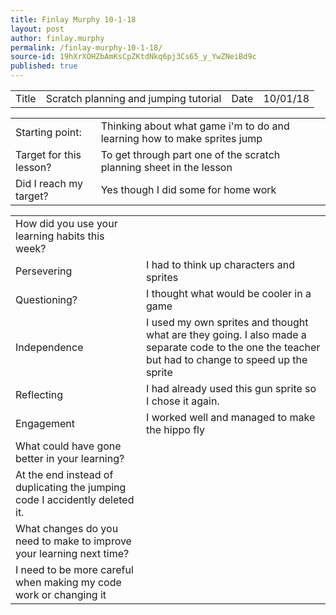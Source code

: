 ```yaml
---
title: Finlay Murphy 10-1-18
layout: post
author: finlay.murphy
permalink: /finlay-murphy-10-1-18/
source-id: 19hXrXOHZbAmKsCpZKtdNkq6pj3Cs65_y_YwZNeiBd9c
published: true
---
```

<table>
  <tr>
    <td>Title</td>
    <td>Scratch planning and jumping tutorial </td>
    <td>Date</td>
    <td>10/01/18</td>
  </tr>
</table>


<table>
  <tr>
    <td>Starting point:</td>
    <td>Thinking about what game i'm to do and learning how to make sprites jump</td>
  </tr>
  <tr>
    <td>Target for this lesson?</td>
    <td>To get through part one of the scratch planning sheet  in the lesson </td>
  </tr>
  <tr>
    <td>Did I reach my target? </td>
    <td>Yes though I did some for home work </td>
  </tr>
</table>


<table>
  <tr>
    <td>How did you use your learning habits this week?</td>
    <td></td>
  </tr>
  <tr>
    <td>Persevering</td>
    <td>I had to think up characters and sprites</td>
  </tr>
  <tr>
    <td>Questioning?</td>
    <td>I thought what would be cooler in a game </td>
  </tr>
  <tr>
    <td>Independence</td>
    <td>I used my own sprites and thought what are they going. I also made a separate code to the one the teacher but had to change to speed up the sprite</td>
  </tr>
  <tr>
    <td>Reflecting</td>
    <td>I had already used this gun sprite so I chose it again.</td>
  </tr>
  <tr>
    <td>Engagement</td>
    <td>I worked well and managed to make the hippo fly </td>
  </tr>
  <tr>
    <td>What could have gone better in your learning?</td>
    <td></td>
  </tr>
  <tr>
    <td>At the end instead of duplicating the jumping code I accidently deleted it.</td>
    <td></td>
  </tr>
  <tr>
    <td>What changes do you need to make to improve your learning next time?</td>
    <td></td>
  </tr>
  <tr>
    <td>I need to be more careful when making my code work or changing it</td>
    <td></td>
  </tr>
</table>


